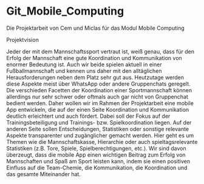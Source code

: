 # Git_Mobile_Computing
Die Projektarbeit von Cem und Miclas für das Modul Mobile Computing

Projektvision

Jeder der mit dem Mannschaftssport vertraut ist, weiß genau, dass für den Erfolg der Mannschaft eine gute Koordination und Kommunikation von enormer Bedeutung ist. Auch wir beide spielen aktuell in einer Fußballmannschaft und kennen uns daher mit den alltäglichen Herausforderungen neben dem Platz sehr gut aus. Heutzutage werden diese Aspekte meist über WhatsApp oder andere Gruppenchats geregelt. Die verschieden Facetten der Koordination einer Sportmannschaft können allerdings nur sehr schwer oder oftmals auch gar nicht von Gruppenchat bedient werden. Daher wollen wir im Rahmen der Projektarbeit eine mobile App entwickeln, die auf der einen Seite Koordination und Kommunikation deutlich erleichtert und auch fördert. Dabei soll der Fokus auf der Trainingsbeteiligung und Trainings- bzw. Spielkoordination liegen. Auf der anderen Seite sollen Entscheidungen, Statistiken oder sonstige relevante Aspekte transparenter und zugänglicher gemacht werden. Hier geht es um Themen wie die Mannschaftskasse, Hierarchie oder auch spieltagsrelevante Statistiken (z.B. Tore, Spiele, Spielberechtigungen, etc.). Wir sind davon überzeugt, dass die mobile App einen wichtigen Beitrag zum Erfolg von Mannschaften und Spaß am Sport leisten kann, indem sie einen positiven Einfluss auf die Team-Chemie, die Kommunikation, die Koordination und das gesamte Miteinander hat. 
